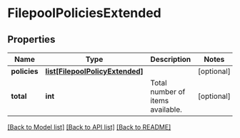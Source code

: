 # FilepoolPoliciesExtended

## Properties
Name | Type | Description | Notes
------------ | ------------- | ------------- | -------------
**policies** | [**list[FilepoolPolicyExtended]**](FilepoolPolicyExtended.md) |  | [optional] 
**total** | **int** | Total number of items available. | [optional] 

[[Back to Model list]](../README.md#documentation-for-models) [[Back to API list]](../README.md#documentation-for-api-endpoints) [[Back to README]](../README.md)


